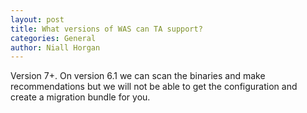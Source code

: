 ```yaml
---
layout: post
title: What versions of WAS can TA support?
categories: General
author: Niall Horgan
---
```


Version 7+. On version 6.1 we can scan the binaries and make recommendations but we will not be able to get the configuration and create a migration bundle for you.
